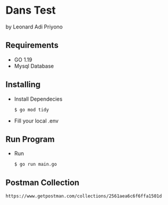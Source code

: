 # Dans Test
by Leonard Adi Priyono

## Requirements
  - GO 1.19
  - Mysql Database

## Installing
  - Install Dependecies
     ```
     $ go mod tidy
     ```

  - Fill your local .env

## Run Program
  - Run 
     ```
     $ go run main.go
     ```

## Postman Collection
    https://www.getpostman.com/collections/2561aea6c6f6ffa1501d
